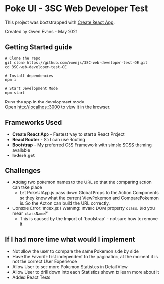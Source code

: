 # Poke UI - 3SC Web Developer Test

This project was bootstrapped with [Create React App](https://github.com/facebook/create-react-app).

Created by Owen Evans - May 2021

## Getting Started guide

```
# Clone the repo
git clone https://github.com/owenjs/3SC-web-developer-test-OE.git
cd 3SC-web-developer-test-OE

# Install dependencies
npm i

# Start Development Mode
npm start
```

Runs the app in the development mode.\
Open [http://localhost:3000](http://localhost:3000) to view it in the browser.

## Frameworks Used

- **Create React App** - Fastest way to start a React Project
- **React Router** - So I can use Routing
- **Bootstrap** - My preferred CSS Framework with simple SCSS theming available
- **lodash.get**

## Challenges

- Adding two pokemon names to the URL so that the comparing action can take place
  - Let PokeUIApp.js pass down Global Props to the Action Components so they know what the current ViewPokemon and ComparePokemon is. So the Action can build the URL correctly.
- Console Error:'index.js:1 Warning: Invalid DOM property `class`. Did you mean `className`?'
  - This is caused by the Import of 'bootstrap' - not sure how to remove it

## If I had more time what would I implement

- Not allow the user to compare the same Pokemon side by side
- Have the Favorite List independent to the pagination, at the moment it is not the correct User Experience
- Allow User to see more Pokemon Statistics in Detail View
- Allow User to drill down into each Statistics shown to learn more about it
- Added React Tests
